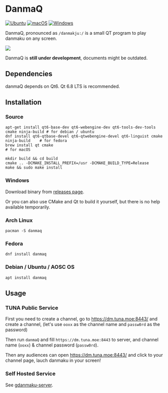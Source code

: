 
# DanmaQ  

[![Ubuntu](https://github.com/tuna/danmaQ/actions/workflows/ubuntu.yml/badge.svg)](https://github.com/tuna/danmaQ/actions/workflows/ubuntu.yml)
[![macOS](https://github.com/tuna/danmaQ/actions/workflows/macOS.yml/badge.svg)](https://github.com/tuna/danmaQ/actions/workflows/macOS.yml)
[![Windows](https://github.com/tuna/danmaQ/actions/workflows/windows.yml/badge.svg)](https://github.com/tuna/danmaQ/actions/workflows/windows.yml)

DanmaQ, pronounced as `/danmakju:/` is a small QT program to play danmaku on any screen.

![](https://raw.githubusercontent.com/tuna/danmaQ/master/screenshots/xiaowang.png)

DanmaQ is **still under development**, documents might be outdated.

## Dependencies

danmaQ depends on Qt6. Qt 6.8 LTS is recommended.

## Installation

### Source

```shell
apt-get install qt6-base-dev qt6-webengine-dev qt6-tools-dev-tools cmake ninja-build # for debian / ubuntu
dnf install qt6-qtbase-devel qt6-qtwebengine-devel qt6-linguist cmake ninja-build    # for fedora
brew install qt cmake                                                                # for macOS

mkdir build && cd build
cmake .. -DCMAKE_INSTALL_PREFIX=/usr -DCMAKE_BUILD_TYPE=Release 
make && sudo make install
```

### Windows

Download binary from [releases page](https://github.com/tuna/danmaQ/releases/).

Or you can also use CMake and Qt to build it yourself, but there is no help available temporarily.

### Arch Linux

```shell
pacman -S danmaq
```

### Fedora

```shell
dnf install danmaq
```

### Debian / Ubuntu / AOSC OS

```shell
apt install danmaq
```

## Usage

### TUNA Public Service

First you need to create a channel, go to https://dm.tuna.moe:8443/ and create a channel, 
(let's use `ooxx` as the channel name and `passw0rd` as the password)

Then run `danmaQ` and fill `https://dm.tuna.moe:8443` to server, 
and channel name (`ooxx`) & channel password (`passw0rd`). 

Then any audiences can open https://dm.tuna.moe:8443/ and click to your channel page,
lauch danmaku in your screen!

### Self Hosted Service

See [gdanmaku-server](https://github.com/tuna/gdanmaku-server).
